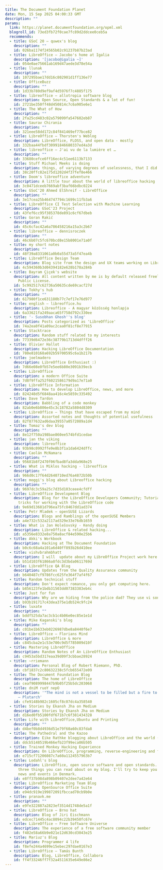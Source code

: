 ```yaml
---
title: The Document Foundation Planet
date: Mon, 15 Sep 2025 04:00:33 GMT
description: ""
params:
  link: https://planet.documentfoundation.org/opml.xml
  blogroll_id: 73ed3fb72f0cae7fc89d2ddcee0ceb5a
  recommends:
  - title: GSoC 20 – quwex's blog
    description: ""
    id: 026ba1174f24565b02c91237b87b23ad
  - title: LibreOffice – Jacobo's home at Igalia
    description: '[jacobo@igalia ~]'
    id: 054e0ae75661ab169d47aede3d78e54a
  - title: llunak
    description: ""
    id: 107295bae17dd16c802901d1ff136e77
  - title: OfficeBuzz
    description: ""
    id: 1d33b780d9ef9af4d5976f7c4885f175
  - title: libreoffice – allotropia software blog
    description: Open Source, Open Standards & a lot of fun!
    id: 2721be350ff48d450814c7c6a905e6e1
  - title: The What of How
    description: ""
    id: 2fa25cd483c02a579099fa547602eb87
  - title: Saurav Chirania
    description: ""
    id: 321eee58dd172c84f841469ef77bce82
  - title: LibreOffice – Thorsten's Weblog
    description: LibreOffice, FLOSS, and open data - mostly
    id: 332baa44fbdf30991846680337ed4a3d
  - title: libreoffice – J'ai vu de la lumière et …
    description: ""
    id: 33680cefce6ff16ec4c51ee6113b7133
  - title: Stuff Michael Meeks is doing
    description: things, of varying degrees of uselessness, that I did
    id: 38c20ffc82e175d1202d4f37fef8e466
  - title: Doom's libreoffice adventure
    description: A little tour about the world of libreoffice hacking
    id: 3c0471dceeb7669abf3baf66bdbc0224
  - title: GSoC'20 Ahmed ElShreif - LibreOffice
    description: ""
    id: 3e17cea25b464747794c1699c11fb3a6
  - title: LibreOffice CI Test Selection with Machine Learning
    description: GSoC'23 Project
    id: 43fef6cc95f385378de891c6cf67dbeb
  - title: Goran Rakić
    description: ""
    id: 45c6cfac42a6a786458216a15a3c2b67
  - title: libreoffice – dennisroczek
    description: ""
    id: 46c6b07c5fc670bcd8e15b8001e71a0f
  - title: my short notes
    description: ""
    id: 48f39a8331061a0b0a55d73a5f47ea4b
  - title: LibreOffice Design Team
    description: Blog site from the design and UX teams working on LibreOffice
    id: 4c594360b3d04394182e628b178a284b
  - title: Bayram Çiçek's website
    description: All content written by me is by default released freely under the
      Public License.
    id: 5c992517c62736a50635cde69cacf27d
  - title: Tokhy's hub
    description: ""
    id: 617980f1ce631180b77c7ef17e76d977
  - title: english – libreoffice.hu
    description: Libreoffice - A magyar közösség honlapja
    id: 6a33621fa249aaca65f758d792c330ee
  - title: '- Susobhan Ghosh''s blog'
    description: Posts categorized as 'LibreOffice'
    id: 74a2ea0f41a09ac2caa0f81cf8e77915
  - title: Stacktrace
    description: Random stuff related to my interests
    id: 77339d6472e36c38779b1713d4dfff26
  - title: Olivier Hallot
    description: Hacking LibreOffice Documentation
    id: 780e810168a692b59700595c6a1b217b
  - title: joelmadero
    description: LibreOffice Enthusiast :)
    id: 7d66e08e0fb57e5ee6b80e3091b39ecb
  - title: LibreOffice
    description: a modern Office Suite
    id: 7d8f9ffa252f6021586179d9a17e71a0
  - title: LibreOffice Information
    description: How to develop LibreOffice, news, and more
    id: 824248d5f6848aa416c4e5859c335492
  - title: Dave Tardon
    description: Babbling of a code monkey
    id: 82ab0e6b806e45c3c18782a5804d8309
  - title: LibreOffice – Things that have escaped from my mind
    description: Assorted notes and thoughts of potential usefulness
    id: 82f877632ad6daa39557a0572089a1d4
  - title: Tomaz's dev blog
    description: ""
    id: 8e12f750a198bae860ee574bfd1cedae
  - title: jan the viking
    description: libreoffice
    id: 93b98c0992ffe9e8b3f1a1da6424dffc
  - title: Caolán McNamara
    description: ""
    id: 95681b8f2470f06fbad8fa3dda968e25
  - title: What is Miklos hacking - libreoffice
    description: ""
    id: 966d0c17f64d2640710ed76a4872b50b
  - title: moggi's blog about Libreoffice hacking
    description: ""
    id: 9697dc3c59a25c7d35d103ceee4cfdff
  - title: LibreOffice Development Blog
    description: Blog for the LibreOffice Developers Community; Tutorials, tips and
      tricks for working with the LibreOffice code
    id: 9e69d13681d796ea75fc8467dd1ad374
  - title: Petr Mladek – openSUSE Lizards
    description: Blogs and Ramblings of the openSUSE Members
    id: a4e732c532a2117ad329e33e76db1659
  - title: What is Jan Holešovský - Kendy doing
    description: LibreOffice & related hacking...
    id: a5356e8332e8a750a8acf84e590e25b6
  - title: Akki's Workbook
    description: Hacking at The Document Foundation
    id: b0c6c68a4a101a6d40ff893b26d410ee
  - title: vishvbrahmbhatt
    description: I will  update about my LibreOffice Project work here
    id: b51d103f61866a8fdc3d3bda0611769d
  - title: LibreOffice QA Blog
    description: Updates from the Quality Assurance community
    id: b640487cf9786fcc625fe364f7af4f67
  - title: Random technical stuff
    description: Don't expect romance, you only get computing here.
    id: b856123fe1bdb31503dd07383383eb4c
  - title: Just for fun
    description: Why are we hiding from the police dad? They use vi son, we use emacs.
    id: b93b191717c43dea375e1db524c9fc24
  - title: luxate
    description: ""
    id: bddf525da7ac3cb1c4b06e0ec85e1e1d
  - title: Mike Kaganski's blog
    description: ""
    id: c01be1b633eb0226987dbe8a8440f6e7
  - title: LibreOffice – Florians Mind
    description: LibreOffice & more
    id: c845cba2e1c53e700c9d5f785009d10f
  - title: Mastering LibreOffice
    description: Random Notes of An LibreOffice Enthusiast
    id: c9453a5bd317eaa39d09f3cbbae28924
  - title: ~rriemann
    description: Personal Blog of Robert Riemann, PhD.
    id: cbf1837c2c80632238c5fcb655472e09
  - title: The Document Foundation Blog
    description: The home of LibreOffice
    id: ceaf9089998447b9b05f25b5dc203068
  - title: dniM ruoY nepO
    description: '"The mind is not a vessel to be filled but a fire to be kindled."
      — Plutarch'
    id: cfe9148b982c1605cf8c07dc4a358540
  - title: Stories by Ekansh Jha on Medium
    description: Stories by Ekansh Jha on Medium
    id: d16ed0fb5100fdf671b7c6f381434328
  - title: Life with LibreOffice,Ubuntu and Printing
    description: ""
    id: d4bef0b8d4936d51e79f60a60c83fda8
  - title: The Pathedral and the Kazoo
    description: Eike Rathke blogging about LibreOffice and the world (what a claim)
    id: ddcb5148519b466efb23f99eca86b505
  - title: Trained Monkey Hacking Experience
    description: On LibreOffice, programming, reverse-engineering and file formats
    id: e715cf71206087c7a60a1124557963b7
  - title: Lodahl's blog
    description: LibreOffice, open source software and open standards. These are the
      three things you can read about on my blog. I'll try to keep you updated on
      news and events in Denmark.
    id: e8ff37b98da898b09407e2dee7a42e64
  - title: LibreOffice Marketing Team Blog
    description: OpenSource Office Suite
    id: e94dc919e199872091fbccad70cb9b0e
  - title: pranavk.me
    description: ""
    id: e9fe322887a2823ef3514d1748de5a1f
  - title: LibreOffice – Brno hat
    description: Blog of Jiri Eischmann
    id: edcec71445c4ac8094c22b39450fc67e
  - title: LibreOffice – Free Software Universe
    description: The experience of a free software community member
    id: f402e58a66b9e021e12d630cd3043e25
  - title: Mariuz's Blog
    description: Programmer 4 life
    id: f8efe244a4699e15ebec297dae0167e3
  - title: LibreOffice – Tamás Bunth
    description: Blog, LibreOffice, Collabora
    id: ff4f33246ff7f32a4511635e649e86e2
---
```

